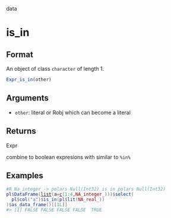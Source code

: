 data

# is_in

## Format

An object of class `character` of length 1.

```r
Expr_is_in(other)
```

## Arguments

- `other`: literal or Robj which can become a literal

## Returns

Expr

combine to boolean expresions with similar to `%in%`

## Examples

<pre class='r-example'><code><span class='r-in'><span><span class='co'>#R Na_integer -&gt; polars Null(Int32) is in polars Null(Int32)</span></span></span>
<span class='r-in'><span><span class='va'>pl</span><span class='op'>$</span><span class='fu'>DataFrame</span><span class='op'>(</span><span class='fu'><a href='https://rdrr.io/r/base/list.html'>list</a></span><span class='op'>(</span>a<span class='op'>=</span><span class='fu'><a href='https://rdrr.io/r/base/c.html'>c</a></span><span class='op'>(</span><span class='fl'>1</span><span class='op'>:</span><span class='fl'>4</span>,<span class='cn'>NA_integer_</span><span class='op'>)</span><span class='op'>)</span><span class='op'>)</span><span class='op'>$</span><span class='fu'>select</span><span class='op'>(</span></span></span>
<span class='r-in'><span>  <span class='va'>pl</span><span class='op'>$</span><span class='fu'>col</span><span class='op'>(</span><span class='st'>"a"</span><span class='op'>)</span><span class='op'>$</span><span class='fu'>is_in</span><span class='op'>(</span><span class='va'>pl</span><span class='op'>$</span><span class='fu'>lit</span><span class='op'>(</span><span class='cn'>NA_real_</span><span class='op'>)</span><span class='op'>)</span></span></span>
<span class='r-in'><span><span class='op'>)</span><span class='op'>$</span><span class='fu'>as_data_frame</span><span class='op'>(</span><span class='op'>)</span><span class='op'>[[</span><span class='fl'>1L</span><span class='op'>]</span><span class='op'>]</span></span></span>
<span class='r-out co'><span class='r-pr'>#&gt;</span> [1] FALSE FALSE FALSE FALSE  TRUE</span>
 </code></pre>